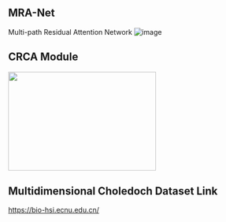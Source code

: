 ## MRA-Net
Multi-path Residual Attention Network
![image](https://github.com/Wahid9383/MRA-Net/assets/34777183/9e0abdb1-b2c9-4724-8783-474c7299f289)
## CRCA Module
<img src="https://github.com/Wahid9383/MRA-Net/assets/34777183/9b3be9d5-e073-4a42-b2f3-109750e891f5" width="300" height="200">

## Multidimensional Choledoch Dataset Link
https://bio-hsi.ecnu.edu.cn/

